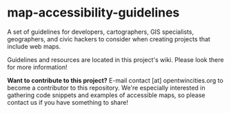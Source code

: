 # map-accessibility-guidelines
A set of guidelines for developers, cartographers, GIS specialists, geographers, and civic hackers to consider when creating projects that include web maps.

Guidelines and resources are located in this project's wiki.  Please look there for more information!

**Want to contribute to this project?**  E-mail contact [at] opentwincities.org to become a contributor to this repository.  We're especially interested in gathering code snippets and examples of accessible maps, so please contact us if you have something to share!
